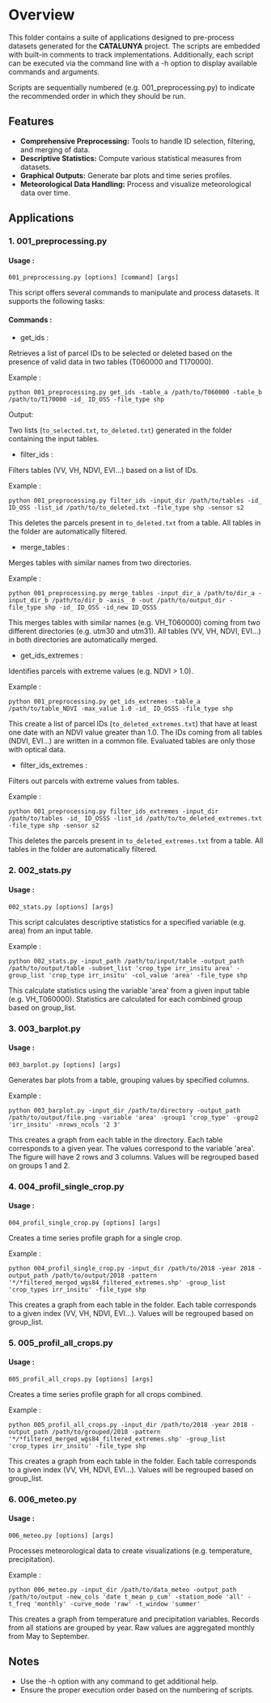 # Overview

This folder contains a suite of applications designed to pre-process datasets generated for the **CATALUNYA** project. The scripts are embedded with built-in comments to track implementations. Additionally, each script can be executed via the command line with a -h option to display available commands and arguments. 

Scripts are sequentially numbered (e.g. 001_preprocessing.py) to indicate the recommended order in which they should be run.

## Features

- **Comprehensive Preprocessing:** Tools to handle ID selection, filtering, and merging of data.
- **Descriptive Statistics:** Compute various statistical measures from datasets.
- **Graphical Outputs:** Generate bar plots and time series profiles.
- **Meteorological Data Handling:** Process and visualize meteorological data over time.

## Applications

### 1. 001_preprocessing.py

#### Usage :

`001_preprocessing.py [options] [command] [args]`

This script offers several commands to manipulate and process datasets. It supports the following tasks:

#### Commands :

- get_ids : 

Retrieves a list of parcel IDs to be selected or deleted based on the presence of valid data in two tables (T060000 and T170000).

Example :

`python 001_preprocessing.py get_ids -table_a /path/to/T060000 -table_b /path/to/T170000 -id_ ID_OSS -file_type shp`

Output: 

Two lists (`to_selected.txt`, `to_deleted.txt`) generated in the folder containing the input tables.

- filter_ids :

Filters tables (VV, VH, NDVI, EVI...) based on a list of IDs.

Example :

`python 001_preprocessing.py filter_ids -input_dir /path/to/tables -id_ ID_OSS -list_id /path/to/to_deleted.txt -file_type shp -sensor s2`

This deletes the parcels present in `to_deleted.txt` from a table. All tables in the folder are automatically filtered.

- merge_tables :

Merges tables with similar names from two directories.

Example :

`python 001_preprocessing.py merge_tables -input_dir_a /path/to/dir_a -input_dir_b /path/to/dir_b -axis_ 0 -out /path/to/output_dir -file_type shp -id_ ID_OSS -id_new ID_OSSS`

This merges tables with similar names (e.g. VH_T060000) coming from two different directories (e.g. utm30 and utm31). All tables (VV, VH, NDVI, EVI...) in both directories are automatically merged.

- get_ids_extremes :

Identifies parcels with extreme values (e.g. NDVI > 1.0).

Example :

`python 001_preprocessing.py get_ids_extremes -table_a /path/to/table_NDVI -max_value 1.0 -id_ ID_OSSS -file_type shp`

This create a list of parcel IDs (`to_deleted_extremes.txt`) that have at least one date with an NDVI value greater than 1.0. The IDs coming from all tables (NDVI, EVI...) are written in a common file. Evaluated tables are only those with optical data. 

- filter_ids_extremes :

Filters out parcels with extreme values from tables.

Example :

`python 001_preprocessing.py filter_ids_extremes -input_dir /path/to/tables -id_ ID_OSSS -list_id /path/to/to_deleted_extremes.txt -file_type shp -sensor s2`

This deletes the parcels present in `to_deleted_extremes.txt` from a table. All tables in the folder are automatically filtered.

### 2. 002_stats.py

#### Usage :

`002_stats.py [options] [args]`

This script calculates descriptive statistics for a specified variable (e.g. area) from an input table.

Example :

`python 002_stats.py -input_path /path/to/input/table -output_path /path/to/output/table -subset_list 'crop_type irr_insitu area' -group_list 'crop_type irr_insitu' -col_value 'area' -file_type shp`

This calculate statistics using the variable 'area' from a given input table (e.g. VH_T060000). Statistics are calculated for each combined group based on group_list.    

### 3. 003_barplot.py

#### Usage :

`003_barplot.py [options] [args]`

Generates bar plots from a table, grouping values by specified columns.

Example :

`python 003_barplot.py -input_dir /path/to/directory -output_path /path/to/output/file.png -variable 'area' -group1 'crop_type' -group2 'irr_insitu' -nrows_ncols '2 3'`

This creates a graph from each table in the directory. Each table corresponds to a given year. The values correspond to the variable 'area'. The figure will have 2 rows and 3 columns. Values will be regrouped based on groups 1 and 2. 

### 4. 004_profil_single_crop.py

#### Usage :

`004_profil_single_crop.py [options] [args]`

Creates a time series profile graph for a single crop.

Example :

`python 004_profil_single_crop.py -input_dir /path/to/2018 -year 2018 -output_path /path/to/output/2018 -pattern '*/*filtered_merged_wgs84_filtered_extremes.shp' -group_list 'crop_types irr_insitu' -file_type shp`

This creates a graph from each table in the folder. Each table corresponds to a given index (VV, VH, NDVI, EVI...). Values will be regrouped based on group_list.

### 5. 005_profil_all_crops.py

#### Usage :

`005_profil_all_crops.py [options] [args]`

Creates a time series profile graph for all crops combined.

Example :

`python 005_profil_all_crops.py -input_dir /path/to/2018 -year 2018 -output_path /path/to/grouped/2018 -pattern '*/*filtered_merged_wgs84_filtered_extremes.shp' -group_list 'crop_types irr_insitu' -file_type shp`

This creates a graph from each table in the folder. Each table corresponds to a given index (VV, VH, NDVI, EVI...). Values will be regrouped based on group_list.

### 6. 006_meteo.py

#### Usage :

`006_meteo.py [options] [args]`

Processes meteorological data to create visualizations (e.g. temperature, precipitation).

Example :

`python 006_meteo.py -input_dir /path/to/data_meteo -output_path /path/to/output -new_cols 'date t_mean p_cum' -station_mode 'all' -t_freq 'monthly' -curve_mode 'raw' -t_window 'summer'`

This creates a graph from temperature and precipitation variables. Records from all stations are grouped by year. Raw values are aggregated monthly from May to September. 

## Notes

- Use the -h option with any command to get additional help.
- Ensure the proper execution order based on the numbering of scripts.

